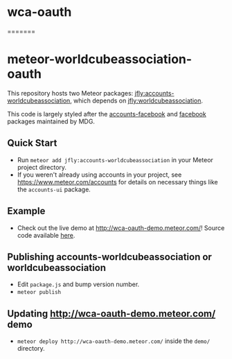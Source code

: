 # wca-oauth
=======
# meteor-worldcubeassociation-oauth

This repository hosts two Meteor packages:
[jfly:accounts-worldcubeassociation](https://github.com/jfly/meteor-worldcubeassociation-oauth/tree/master/accounts-worldcubeassociation),
which depends on
[jfly:worldcubeassociation](https://github.com/jfly/meteor-worldcubeassociation-oauth/tree/master/worldcubeassociation).

This code is largely styled after the
[accounts-facebook](https://github.com/meteor/meteor/tree/devel/packages/accounts-facebook)
and [facebook](https://github.com/meteor/meteor/tree/devel/packages/facebook)
packages maintained by MDG.

## Quick Start

- Run `meteor add jfly:accounts-worldcubeassociation` in your Meteor project directory.
- If you weren't already using accounts in your project, see
  <https://www.meteor.com/accounts> for details on necessary things like the
  `accounts-ui` package.

## Example

- Check out the live demo at <http://wca-oauth-demo.meteor.com/>! Source code available [here](https://github.com/jfly/meteor-worldcubeassociation-oauth/tree/master/demo).

## Publishing accounts-worldcubeassociation or worldcubeassociation

- Edit `package.js` and bump version number.
- `meteor publish`

## Updating http://wca-oauth-demo.meteor.com/ demo

- `meteor deploy http://wca-oauth-demo.meteor.com/` inside the `demo/` directory.
